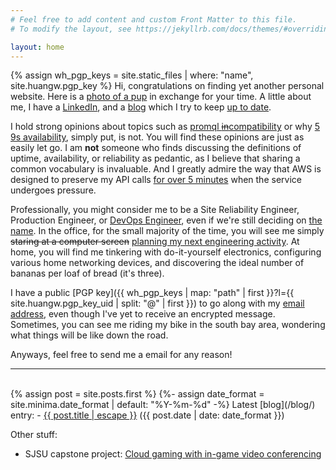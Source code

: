 ```yaml
---
# Feel free to add content and custom Front Matter to this file.
# To modify the layout, see https://jekyllrb.com/docs/themes/#overriding-theme-defaults

layout: home
---
```

{% assign wh_pgp_keys = site.static_files | where: "name", site.huangw.pgp_key %}
Hi, congratulations on finding yet another personal website. Here is a [photo of a pup](/assets/img/PXL_20240322_234023975.jpg) in exchange for your time. A little about me, I have a [LinkedIn](https://www.linkedin.com/in/huangw91), and a [blog](/blog/) which I try to keep [up to date](https://xkcd.com/2723/).

I hold strong opinions about topics such as [promql ~~in~~compatibility](https://medium.com/@romanhavronenko/victoriametrics-promql-compliance-d4318203f51e) or why [5 9s availability](https://en.wikipedia.org/wiki/Five_nines), simply put, is not. You will find these opinions are just as easily let go. I am **not** someone who finds discussing the definitions of uptime, availability, or reliability as pedantic, as I believe that sharing a common vocabulary is invaluable. And I greatly admire the way that AWS is designed to preserve my API calls [for over 5 minutes](https://aws.amazon.com/messaging/sla/?did=sla_card&trk=sla_card#:~:text=Definitions-,%E2%80%9C,available) when the service undergoes pressure.

Professionally, you might consider me to be a Site Reliability Engineer, Production Engineer, or [DevOps Engineer](https://www.sethvargo.com/the-ten-myths-of-devops/), even if we're still deciding on [the name](https://martinfowler.com/bliki/TwoHardThings.html). In the office, for the small majority of the time, you will see me simply ~~staring at a computer screen~~ [planning my next engineering activity](/assets/img/2025-08-29_16-14.png). At home, you will find me tinkering with do-it-yourself electronics, configuring various home networking devices, and discovering the ideal number of bananas per loaf of bread (it's three).

I have a public [PGP key]({{ wh_pgp_keys | map: "path" | first }}?l={{ site.huangw.pgp_key_uid | split: "@" | first }}) to go along with my [email address](mailto:ward@huangw.dev), even though I've yet to receive an encrypted message. Sometimes, you can see me riding my bike in the south bay area, wondering what things will be like down the road.

Anyways, feel free to send me a email for any reason!

---
<br>
<!-- site.posts is sotred in reverse chronological order -->
{% assign post = site.posts.first %}
{%- assign date_format = site.minima.date_format | default: "%Y-%m-%d" -%}
Latest [blog](/blog/) entry:
- <a href="{{ post.url | relative_url }}">{{ post.title | escape }}</a> ({{ post.date | date: date_format }})

Other stuff:
- SJSU capstone project: [Cloud gaming with in-game video conferencing](github.com/Huang-W/zoom-gaming)
